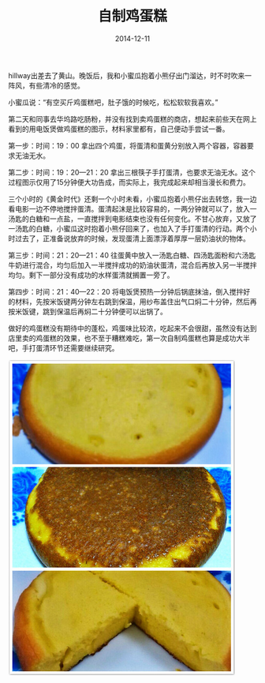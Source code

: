 ﻿---
title: "自制鸡蛋糕"
date: 2014-12-11
categories: 
  - "health"
tags: 
  - "美食"
---

hillway出差去了黄山。晚饭后，我和小蜜瓜抱着小熊仔出门溜达，时不时吹来一阵风，有些清冷的感觉。

小蜜瓜说：“有空买斤鸡蛋糕吧，肚子饿的时候吃，松松软软我喜欢。”

第二天和同事去华坞路吃肠粉，并没有找到卖鸡蛋糕的商店，想起来前些天在网上看到的用电饭煲做鸡蛋糕的图示，材料家里都有，自己便动手尝试一番。

第一步：时间：19：00 拿出四个鸡蛋，将蛋清和蛋黄分别放入两个容器，容器要求无油无水。

第二步：时间：19：20—21：20 拿出三根筷子手打蛋清，也要求无油无水。这个过程图示仅用了15分钟便大功告成，而实际上，我完成起来却相当漫长和费力。

三个小时的《黄金时代》还剩一个小时未看，小蜜瓜抱着小熊仔出去转悠，我一边看电影一边不停地搅拌蛋清。蛋清起沫是比较容易的，一两分钟就可以了，放入一汤匙的白糖和一点盐，一直搅拌到电影结束也没有任何变化。不甘心放弃，又放了一汤匙的白糖，小蜜瓜这时抱着小熊仔回来了，也加入了手打蛋清的行动。两个小时过去了，正准备说放弃的时候，发现蛋清上面漂浮着厚厚一层奶油状的物体。

第三步：时间：21：20—21：40 往蛋黄中放入一汤匙白糖、四汤匙面粉和六汤匙牛奶进行混合，均匀后加入一半搅拌成功的奶油状蛋清，混合后再放入另一半搅拌均匀。剩下一部分没有成功的水样蛋清就搁置一旁了。

第四步：时间：21：40—22：20 将电饭煲预热一分钟后锅底抹油，倒入搅拌好的材料，先按米饭键两分钟左右跳到保温，用纱布盖住出气口焖二十分钟，然后再按米饭键，跳到保温后再焖二十分钟便可以出锅了。

做好的鸡蛋糕没有期待中的蓬松，鸡蛋味比较浓，吃起来不会很甜，虽然没有达到店里卖的鸡蛋糕的效果，也不至于糟糕难吃，第一次自制鸡蛋糕也算是成功大半吧，手打蛋清环节还需要继续研究。

![Egg cake](/images/16031990412_37bc7eaea6_z.jpg)
